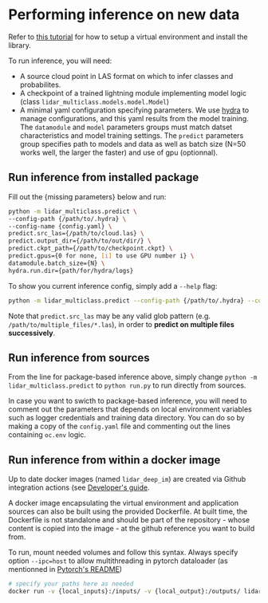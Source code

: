 # Performing inference on new data

Refer to [this tutorial](./setup_install.md) for how to setup a virtual environment and install the library.

To run inference, you will need:
- A source cloud point in LAS format on which to infer classes and probabilites.
- A checkpoint of a trained lightning module implementing model logic (class `lidar_multiclass.models.model.Model`)
- A minimal yaml configuration specifying parameters. We use [hydra](https://hydra.cc/) to manage configurations, and this yaml results from the model training. The `datamodule` and `model` parameters groups must match datset characteristics and model training settings.  The `predict` parameters group specifies path to models and data as well as batch size (N=50 works well, the larger the faster) and use of gpu (optionnal).

## Run inference from installed package

Fill out the {missing parameters} below and run: 

```bash
python -m lidar_multiclass.predict \
--config-path {/path/to/.hydra} \
--config-name {config.yaml} \
predict.src_las={/path/to/cloud.las} \
predict.output_dir={/path/to/out/dir/} \
predict.ckpt_path={/path/to/checkpoint.ckpt} \
predict.gpus={0 for none, [i] to use GPU number i} \
datamodule.batch_size={N} \
hydra.run.dir={path/for/hydra/logs}
```

To show you current inference config, simply add a `--help` flag:

```bash
python -m lidar_multiclass.predict --config-path {/path/to/.hydra} --config-name {config.yaml} --help
```

Note that `predict.src_las` may be any valid glob pattern (e.g. `/path/to/multiple_files/*.las`), in order to **predict on multiple files successively**.

## Run inference from sources

From the line for package-based inference above, simply change `python -m lidar_multiclass.predict` to `python run.py` to run directly from sources.

In case you want to swicth to package-based inference, you will need to comment out the parameters that depends on local environment variables such as logger credentials and training data directory. You can do so by making a copy of the `config.yaml` file and commenting out the lines containing `oc.env` logic.

## Run inference from within a docker image

Up to date docker images (named `lidar_deep_im`) are created via Github integration actions (see [Developer's guide](../guides/development.md).

A docker image encapsulating the virtual environment and application sources can also be built using the provided Dockerfile. At built time, the Dockerfile is not standalone and should be part of the repository - whose content is copied into the image - at the github reference you want to build from.

To run, mount needed volumes and follow this syntax. 
Always specify option `--ipc=host` to allow multithreading in pytorch dataloader (as mentionned in [Pytorch's README](https://github.com/pytorch/pytorch#using-pre-built-images))

```bash
# specify your paths here as needed
docker run -v {local_inputs}:/inputs/ -v {local_output}:/outputs/ lidar_deep_im {...}
```